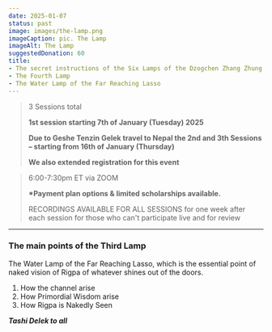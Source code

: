 ```yaml
---
date: 2025-01-07
status: past
image: images/the-lamp.png
imageCaption: pic. The Lamp
imageAlt: The Lamp
suggestedDonation: 60
title:
- The secret instructions of the Six Lamps of the Dzogchen Zhang Zhung Nyengyü
- The Fourth Lamp
- The Water Lamp of the Far Reaching Lasso
---
```


> 3 Sessions total
>
> **1st session starting 7th of January (Tuesday) 2025**
>
> **Due to Geshe Tenzin Gelek travel to Nepal the 2nd and 3th Sessions – starting from 16th of January (Thursday)**
>
> **We also extended registration for this event**
>

> 6:00-7:30pm ET via ZOOM
>
> **\*Payment plan options & limited scholarships available.**
>
> RECORDINGS AVAILABLE FOR ALL SESSIONS for one week after each session for those who can't participate live and for review
>


---

### The main points of the Third Lamp

The Water Lamp of the Far Reaching Lasso, which is the essential point of naked vision of Rigpa of whatever shines out of the doors.

1. How the channel arise
2. How Primordial Wisdom arise
3. How Rigpa is Nakedly Seen

**_Tashi Delek to all_**
